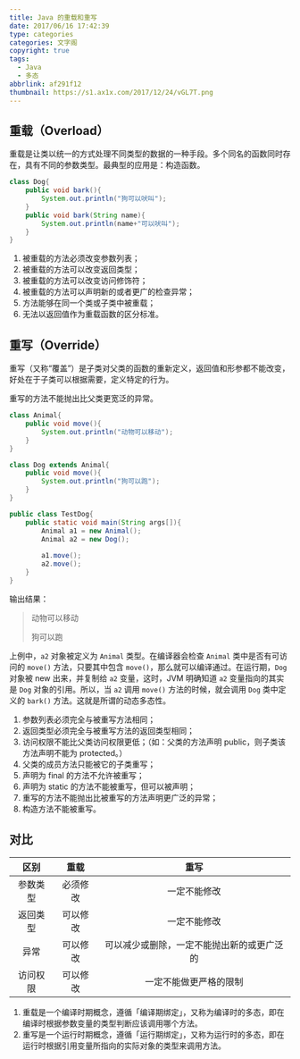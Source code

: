 ```yaml
---
title: Java 的重载和重写
date: 2017/06/16 17:42:39
type: categories
categories: 文字阁
copyright: true
tags:
  - Java
  - 多态
abbrlink: af291f12
thumbnail: https://s1.ax1x.com/2017/12/24/vGL7T.png
---
```


## 重载（Overload）

重载是让类以统一的方式处理不同类型的数据的一种手段。多个同名的函数同时存在，具有不同的参数类型。最典型的应用是：构造函数。

```java
class Dog{
    public void bark(){
        System.out.println("狗可以吠叫");
    }
    public void bark(String name){
        System.out.println(name+"可以吠叫");
    }
}
```

<!-- more -->

1. 被重载的方法必须改变参数列表；
2. 被重载的方法可以改变返回类型；
3. 被重载的方法可以改变访问修饰符；
4. 被重载的方法可以声明新的或者更广的检查异常；
5. 方法能够在同一个类或子类中被重载；
6. 无法以返回值作为重载函数的区分标准。

## 重写（Override）

重写（又称“覆盖”）是子类对父类的函数的重新定义，返回值和形参都不能改变，好处在于子类可以根据需要，定义特定的行为。

重写的方法不能抛出比父类更宽泛的异常。

```java
class Animal{
    public void move(){
        System.out.println("动物可以移动");
    }
}

class Dog extends Animal{
    public void move(){
        System.out.println("狗可以跑");
    }
}

public class TestDog{
    public static void main(String args[]){
        Animal a1 = new Animal();
        Animal a2 = new Dog();		
        
        a1.move();
        a2.move();
    }
}
```

输出结果：

>动物可以移动
>
>狗可以跑

上例中，`a2` 对象被定义为 `Animal` 类型。在编译器会检查 `Animal` 类中是否有可访问的 `move()` 方法，只要其中包含 `move()`，那么就可以编译通过。在运行期，`Dog` 对象被 new 出来，并复制给 `a2` 变量，这时，JVM 明确知道 `a2` 变量指向的其实是 `Dog` 对象的引用。所以，当 `a2` 调用 `move()` 方法的时候，就会调用 `Dog` 类中定义的 `bark()` 方法。这就是所谓的动态多态性。

1. 参数列表必须完全与被重写方法相同；
2. 返回类型必须完全与被重写方法的返回类型相同；
3. 访问权限不能比父类访问权限更低；（如：父类的方法声明 public，则子类该方法声明不能为 protected。）
4. 父类的成员方法只能被它的子类重写；
5. 声明为 final 的方法不允许被重写；
6. 声明为 static 的方法不能被重写，但可以被声明；
7. 重写的方法不能抛出比被重写的方法声明更广泛的异常；
8. 构造方法不能被重写。

## 对比

|  区别  |  重载  |          重写           |
| :--: | :--: | :-------------------: |
| 参数类型 | 必须修改 |        一定不能修改         |
| 返回类型 | 可以修改 |        一定不能修改         |
|  异常  | 可以修改 | 可以减少或删除，一定不能抛出新的或更广泛的 |
| 访问权限 | 可以修改 |      一定不能做更严格的限制      |

1. 重载是一个编译时期概念，遵循「编译期绑定」，又称为编译时的多态，即在编译时根据参数变量的类型判断应该调用哪个方法。
2. 重写是一个运行时期概念，遵循「运行期绑定」，又称为运行时的多态，即在运行时根据引用变量所指向的实际对象的类型来调用方法。

